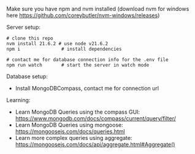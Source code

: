 Make sure you have npm and nvm installed (download nvm for windows here https://github.com/coreybutler/nvm-windows/releases)

Server setup:

```
# clone this repo
nvm install 21.6.2 # use node v21.6.2
npm i               # install dependencies

# contact me for database connection info for the .env file
npm run watch       # start the server in watch mode
```

Database setup:

- Install MongoDBCompass, contact me for connection url

Learning:

- Learn MongoDB Queries using the compass GUI: https://www.mongodb.com/docs/compass/current/query/filter/
- Learn MongoDB Queries using mongoose: https://mongoosejs.com/docs/queries.html
- Learn more complex queries using aggregate: https://mongoosejs.com/docs/api/aggregate.html#Aggregate()
